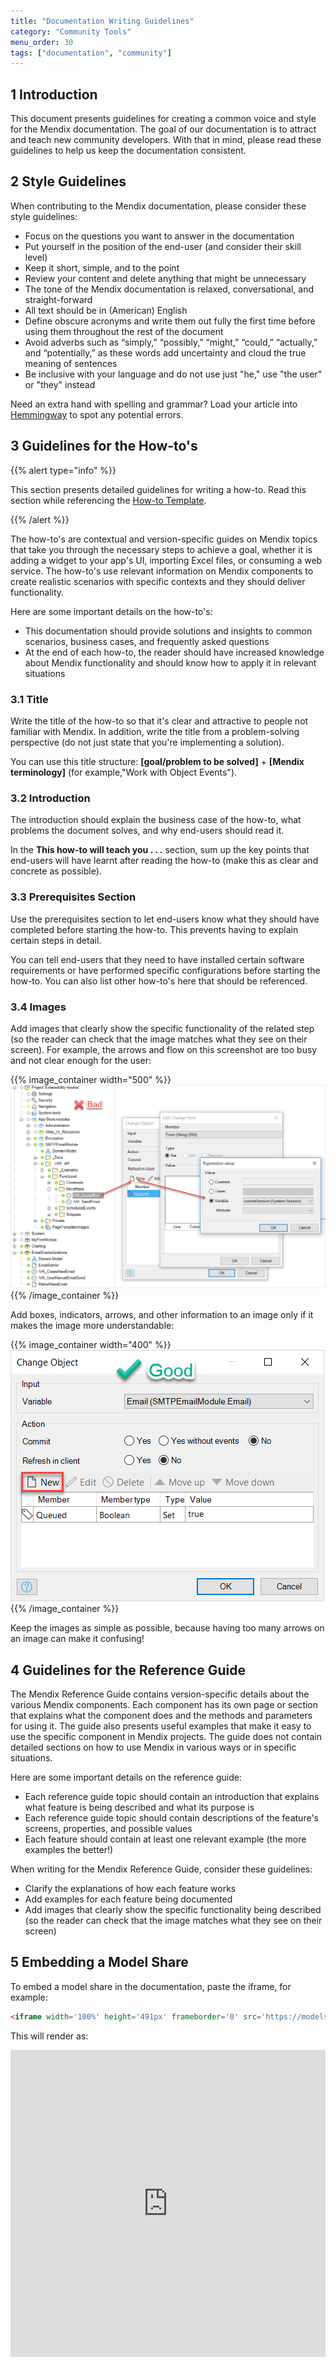 ```yaml
---
title: "Documentation Writing Guidelines"
category: "Community Tools"
menu_order: 30
tags: ["documentation", "community"]
---
```


## 1 Introduction

This document presents guidelines for creating a common voice and style for the Mendix documentation. The goal of our documentation is to attract and teach new community developers. With that in mind, please read these guidelines to help us keep the documentation consistent.

## 2 Style Guidelines

When contributing to the Mendix documentation, please consider these style guidelines:

* Focus on the questions you want to answer in the documentation
* Put yourself in the position of the end-user (and consider their skill level)
* Keep it short, simple, and to the point
* Review your content and delete anything that might be unnecessary
* The tone of the Mendix documentation is relaxed, conversational, and straight-forward
* All text should be in (American) English
* Define obscure acronyms and write them out fully the first time before using them throughout the rest of the document
* Avoid adverbs such as “simply,” “possibly,” “might,” “could,” “actually,” and “potentially,” as these words add uncertainty and cloud the true meaning of sentences
* Be inclusive with your language and do not use just "he," use "the user" or "they" instead

Need an extra hand with spelling and grammar? Load your article into [Hemmingway](http://www.hemingwayapp.com/) to spot any potential errors.

## 3 Guidelines for the How-to's

{{% alert type="info" %}}

This section presents detailed guidelines for writing a how-to. Read this section while referencing the [How-to Template](https://raw.githubusercontent.com/mendix/docs/development/templates/the-how-to-template.md).

{{% /alert %}}

The how-to's are contextual and version-specific guides on Mendix topics that take you through the necessary steps to achieve a goal, whether it is adding a widget to your app's UI, importing Excel files, or consuming a web service. The how-to's use relevant information on Mendix components to create realistic scenarios with specific contexts and they should deliver functionality.

Here are some important details on the how-to's:

* This documentation should provide solutions and insights to common scenarios, business cases, and frequently asked questions
* At the end of each how-to, the reader should have increased knowledge about Mendix functionality and should know how to apply it in relevant situations

### 3.1 Title

Write the title of the how-to so that it's clear and attractive to people not familiar with Mendix. In addition, write the title from a problem-solving perspective (do not just state that you're implementing a solution).

You can use this title structure: **[goal/problem to be solved]** + **[Mendix terminology]** (for example,"Work with Object Events").

### 3.2 Introduction

The introduction should explain the business case of the how-to, what problems the document solves, and why end-users should read it.

In the **This how-to will teach you . . .** section, sum up the key points that end-users will have learnt after reading the how-to (make this as clear and concrete as possible).

### 3.3 Prerequisites Section

Use the prerequisites section to let end-users know what they should have completed before starting the how-to. This prevents having to explain certain steps in detail.

You can tell end-users that they need to have installed certain software requirements or have performed specific configurations before starting the how-to. You can also list other how-to's here that should be referenced.

### 3.4 Images

Add images that clearly show the specific functionality of the related step (so the reader can check that the image matches what they see on their screen). For example, the arrows and flow on this screenshot are too busy and not clear enough for the user:

{{% image_container width="500" %}}
![](attachments/documentation-writing-guidelines/image_examples.png)
{{% /image_container %}}

Add boxes, indicators, arrows, and other information to an image only if it makes the image more understandable:

{{% image_container width="400" %}}
![](attachments/documentation-writing-guidelines/image_examples2.png)
{{% /image_container %}}

Keep the images as simple as possible, because having too many arrows on an image can make it confusing!

## 4 Guidelines for the Reference Guide

The Mendix Reference Guide contains version-specific details about the various Mendix components. Each component has its own page or section that explains what the component does and the methods and parameters for using it. The guide also presents useful examples that make it easy to use the specific component in Mendix projects. The guide does not contain detailed sections on how to use Mendix in various ways or in specific situations.

Here are some important details on the reference guide:

* Each reference guide topic should contain an introduction that explains what feature is being described and what its purpose is
* Each reference guide topic should contain descriptions of the feature's screens, properties, and possible values
* Each feature should contain at least one relevant example (the more examples the better!)

When writing for the Mendix Reference Guide, consider these guidelines:

* Clarify the explanations of how each feature works
* Add examples for each feature being documented
* Add images that clearly show the specific functionality being described (so the reader can check that the image matches what they see on their screen)

## 5 Embedding a Model Share

To embed a model share in the documentation, paste the iframe, for example:

```html
<iframe width='100%' height='491px' frameborder='0' src='https://modelshare.mendix.com/models/fb092960-6fc1-41c0-bb64-d9e70c012bc5/save-example?embed=true' allowfullscreen></iframe>
```

This will render as:

<iframe width='100%' height='491px' frameborder='0' src='https://modelshare.mendix.com/models/fb092960-6fc1-41c0-bb64-d9e70c012bc5/save-example?embed=true' allowfullscreen></iframe>